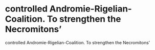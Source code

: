 # controlled Andromie-Rigelian-Coalition. To strengthen the Necromitons’

controlled Andromie-Rigelian-Coalition. To strengthen the Necromitons’